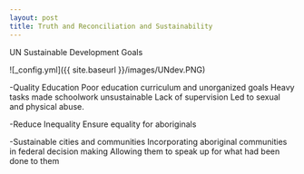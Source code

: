 ```yaml
---
layout: post
title: Truth and Reconciliation and Sustainability
---
```


UN Sustainable Development Goals

![_config.yml]({{ site.baseurl }}/images/UNdev.PNG)

-Quality Education
	Poor education curriculum and unorganized goals
	Heavy tasks made schoolwork unsustainable
	Lack of supervision
		Led to sexual and physical abuse.

-Reduce Inequality
	Ensure equality for aboriginals

-Sustainable cities and communities
	Incorporating aboriginal communities in federal decision making
	Allowing them to speak up for what had been done to them
